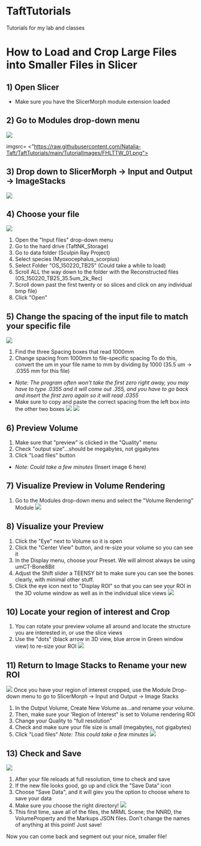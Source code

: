 # TaftTutorials
Tutorials for my lab and classes

# How to Load and Crop Large Files into Smaller Files in Slicer

## 1) Open Slicer
- Make sure you have the SlicerMorph module extension loaded

## 2) Go to Modules drop-down menu
![](FHLTTW_01)

imgsrc= <"https://raw.githubusercontent.com/Natalia-Taft/TaftTutorials/main/TutorialImages/FHLTTW_01.png">

## 3) Drop down to SlicerMorph -> Input and Output -> ImageStacks
![](FHLTTW_02)

## 4) Choose your file
![](FHLTTW_03)
1) Open the "Input files" drop-down menu
1) Go to the hard drive (TaftNK_Storage)
2) Go to data folder (Sculpin Ray Project)
3) Select species (Myoxocephalus_scorpius)
4) Select Folder "OS_150220_TB25"
(Could take a while to load)
5) Scroll ALL the way down to the folder with the Reconstructed files (OS_150220_TB25_35.5um_2k_Rec)
6) Scroll down past the first twenty or so slices and click on any individual bmp file)
7) Click "Open"

## 5) Change the spacing of the input file to match your specific file
![](FHLTTW_04) 
1) Find the three Spacing boxes that read 1000mm
2) Change spacing from 1000mm to file-specific spacing To do this, convert the um in your file name to mm by dividing by 1000 (35.5 um -> .0355 mm for this file)
- *Note: The program often won't take the first zero right away, you may have to type .0355 and it will come out .355, and you have to go back and insert the first zero again so it will read .0355*
-  Make sure to copy and paste the correct spacing from the left box into the other two boxes
![](FHLTTW_05) 
![](FHLTTW_06) 

## 6) Preview Volume
1) Make sure that "preview" is clicked in the "Quality" menu
2) Check "output size"...should be megabytes, not gigabytes
3) Click "Load files" button
- *Note: Could take a few minutes*
(Insert image 6 here)

## 7) Visualize Preview in Volume Rendering
1) Go to the Modules drop-down menu and select the "Volume Rendering" Module
![](FHLTTW_07) 


## 8) Visualize your Preview
1) Click the "Eye" next to Volume so it is open
2) Click the "Center View" button, and re-size your volume so you can see it
3) In the Display menu, choose your Preset. We will almost always be using umCT-Bone8Bit
4) Adjust the Shift slider a TEENSY bit to make sure you can see the bones clearly, with minimal other stuff.
5) Click the eye icon next to "Display ROI" so that you can see your ROI in the 3D volume window as well as in the individual slice views
![](FHLTTW_08) 

## 10) Locate your region of interest and Crop
1) You can rotate your preview volume all around and locate the structure you are interested in, or use the slice views
2) Use the "dots" (black arrow in 3D view, blue arrow in Green window view) to re-size your ROI 
![](FHLTTW_09) 

## 11) Return to Image Stacks to Rename your new ROI
![](FHLTTW_10) 
Once you have your region of interest cropped, use the Module Drop-down menu to go to 
SlicerMorph -> Input and Output -> Image Stacks
1)  In the Output Volume, Create New Volume as...and rename your volume. 
2) Then, make sure your 'Region of Interest" is set to Volume rendering ROI
3) Change your Quality to "full resolution"
4) Check and make sure your file size is small (megabytes, not gigabytes)
5) Click "Load files"
*Note: This could take a few minutes*
![](FHLTTW_11) 

## 13) Check and Save
![](FHLTTW_12) 
1) After your file reloads at full resolution, time to check and save
2) If the new file looks good, go up and click the "Save Data" icon
3) Choose "Save Data", and it will giev you the option to choose where to save your data
4) Make sure you choose the right directory!
![](FHLTTW_13) 
5) This first time, save all of the files, the MRML Scene; the NNRD, the VolumeProperty and the Markups JSON files. 
Don't change the names of anything at this point! Just save!

Now you can come back and segment out your nice, smaller file!
